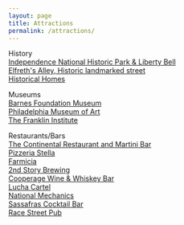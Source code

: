 ```yaml
---
layout: page
title: Attractions
permalink: /attractions/
---
```


<div class="details">
<p>History<br/>
<a href="http://www.nps.gov" target="_blank">Independence National Historic Park &amp; Liberty Bell</a><br/>
<a href="http://www.elfrethsalley.org" target="_blank">Elfreth's Alley, Historic landmarked street</a><br/>
<a href="http://www.philalandmarks.org/" target="_blank">Historical Homes</a><br/>
</p>
<p>Museums<br/>
<a href="http://www.barnesfoundation.org/" target="_blank">Barnes Foundation Museum</a><br/>
<a href="http://www.philamuseum.org/" target="_blank">Philadelphia Museum of Art</a><br/>
<a href="http://www.fi.edu" target="_blank">The Franklin Institute</a><br/>
</p>
<p>Restaurants/Bars <br/>
<a href="http://www.continentalmartinibar.com" target="_blank">The Continental Restaurant and Martini Bar</a><br/>
<a href="http://www.pizzeriastella.net" target="_blank">Pizzeria Stella</a><br/>
<a href="http://www.farmiciarestaurant.com" target="_blank">Farmicia</a><br/>
<a href="http://www.2ndstorybrewing.com" target="_blank">2nd Story Brewing</a><br/>
<a href="http://www.cooperagephilly.com" target="_blank">Cooperage Wine &amp; Whiskey Bar</a><br/>
<a href="http://www.luchacartel.com" target="_blank">Lucha Cartel</a><br/>
<a href="http://www.nationalmechanics.com" target="_blank">National Mechanics</a><br/>
<a href="http://www.sassafrasbar.com" target="_blank">Sassafras Cocktail Bar</a><br/>
<a href="http://www.racestreetcafe.net" target="_blank">Race Street Pub</a></p>
</div>